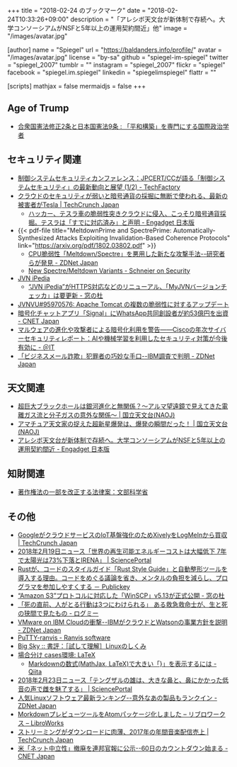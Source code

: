 +++
title = "2018-02-24 のブックマーク"
date =  "2018-02-24T10:33:26+09:00"
description = "「アレシボ天文台が新体制で存続へ。大学コンソーシアムがNSFと5年以上の運用契約間近」他"
image = "/images/avatar.jpg"

[author]
name      = "Spiegel"
url       = "https://baldanders.info/profile/"
avatar    = "/images/avatar.jpg"
license   = "by-sa"
github    = "spiegel-im-spiegel"
twitter   = "spiegel_2007"
tumblr    = ""
instagram = "spiegel_2007"
flickr    = "spiegel"
facebook  = "spiegel.im.spiegel"
linkedin  = "spiegelimspiegel"
flattr    = ""

[scripts]
  mathjax = false
  mermaidjs = false
+++

## Age of Trump

- [合衆国憲法修正2条と日本国憲法9条 : 「平和構築」を専門にする国際政治学者](http://shinodahideaki.blog.jp/archives/24600133.html)

## セキュリティ関連

- [制御システムセキュリティカンファレンス：JPCERT/CCが語る「制御システムセキュリティ」の最新動向と展望 (1/2) - TechFactory](http://techfactory.itmedia.co.jp/tf/articles/1802/21/news008.html)
- [クラウドのセキュリティが弱いと暗号通貨の採掘に無断で使われる、最新の被害者がTesla  |  TechCrunch Japan](http://jp.techcrunch.com/2018/02/21/2018-02-20-poor-cloud-security-let-hackers-mine-cryptocurrency-on-teslas-dime/)
    - [ハッカー、テスラ車の脆弱性突きクラウドに侵入、こっそり暗号通貨採掘。テスラは「すでに対応済み」と声明 - Engadget 日本版](http://japanese.engadget.com/2018/02/20/tesla-aws/)
- {{< pdf-file title="MeltdownPrime and SpectrePrime: Automatically-Synthesized Attacks Exploiting Invalidation-Based Coherence Protocols" link="https://arxiv.org/pdf/1802.03802.pdf" >}}
    - [CPU脆弱性「Meltdown/Spectre」を悪用した新たな攻撃手法--研究者らが発見 - ZDNet Japan](https://japan.zdnet.com/article/35114939/)
    - [New Spectre/Meltdown Variants - Schneier on Security](https://www.schneier.com/blog/archives/2018/02/new_spectremelt.html)
- [JVN iPedia](https://jvndb.jvn.jp/en/)
    - [“JVN iPedia”がHTTPS対応などのリニューアル、「MyJVNバージョンチェッカ」は要更新 - 窓の杜](https://forest.watch.impress.co.jp/docs/news/1107654.html)
- [JVNVU#95970576: Apache Tomcat の複数の脆弱性に対するアップデート](https://jvn.jp/vu/JVNVU95970576/)
- [暗号化チャットアプリ「Signal」にWhatsApp共同創設者が約53億円を出資 - CNET Japan](https://japan.cnet.com/article/35115149/)
- [マルウェアの進化や攻撃者による暗号化利用を警告――Ciscoの年次サイバーセキュリティレポート：AIや機械学習を利用したセキュリティ対策が今後有効に - ＠IT](http://www.atmarkit.co.jp/ait/articles/1802/23/news071.html)
- [「ビジネスメール詐欺」犯罪者の巧妙な手口--IBM調査で判明 - ZDNet Japan](https://japan.zdnet.com/article/35115177/)

## 天文関連

- [超巨大ブラックホールは銀河進化と無関係？〜アルマ望遠鏡で見えてきた電離ガス流と分子ガスの意外な関係〜 | 国立天文台(NAOJ)](https://www.nao.ac.jp/news/science/2018/20180220-alma.html)
- [アマチュア天文家の捉えた超新星爆発は、爆発の瞬間だった！ | 国立天文台(NAOJ)](https://www.nao.ac.jp/news/science/2018/20180222-cfca.html)
- [アレシボ天文台が新体制で存続へ。大学コンソーシアムがNSFと5年以上の運用契約間近 - Engadget 日本版](http://japanese.engadget.com/2018/02/23/nsf-5/)

## 知財関連

- [著作権法の一部を改正する法律案：文部科学省](http://www.mext.go.jp/b_menu/houan/an/detail/1401718.htm)

## その他

- [GoogleがクラウドサービスのIoT基盤強化のためXivelyをLogMeInから買収  |  TechCrunch Japan](http://jp.techcrunch.com/2018/02/16/2018-02-15-google-to-acquire-xively-iot-platform-from-logmein/)
- [2018年2月19日ニュース「世界の再生可能エネルギーコストは大幅低下 7年で太陽光は73%下落とIRENA」 | SciencePortal](http://scienceportal.jst.go.jp/news/newsflash_review/newsflash/2018/02/20180219_01.html)
- [Rustが、コードのスタイルガイド「Rust Style Guide」と自動整形ツールを導入する理由。コードをめぐる議論を省き、メンタルの負担を減らし、プログラマを参加しやすくする － Publickey](http://www.publickey1.jp/blog/18/rustrust_style_guide.html)
- [“Amazon S3”プロトコルに対応した「WinSCP」v5.13が正式公開 - 窓の杜](https://forest.watch.impress.co.jp/docs/news/1107401.html)
- [「死の直前、人がとる行動は3つにわけられる」 ある救急救命士が、生と死の狭間で見たもの - ログミー](http://logmi.jp/32787)
- [VMware on IBM Cloudの衝撃--IBMがクラウドとWatsonの事業方針を説明 - ZDNet Japan](https://japan.zdnet.com/article/35114916/)
- [PuTTY-ranvis - Ranvis software](https://www.ranvis.com/putty)
- [Big Sky :: 書評：［試して理解］Linuxのしくみ](https://mattn.kaoriya.net/etc/linux_in_practice.htm)
- [場合分け cases環境: LaTeX](https://www.biwako.shiga-u.ac.jp/sensei/kumazawa/tex/casesmemo.html)
    - [Markdownの数式(MathJax, LaTeX)で大きい「}」を表示するには - Qiita](https://qiita.com/zakuroishikuro/items/f0b35f1cdd4da7490644)
- [2018年2月23日ニュース「テングザルの雄は、大きな鼻と、鼻にかかった低音の声で雌を魅了する」 | SciencePortal](https://scienceportal.jst.go.jp/news/newsflash_review/newsflash/2018/02/20180223_01.html)
- [人気Linuxソフトウェア最新ランキング--意外なあの製品もランクイン - ZDNet Japan](https://japan.zdnet.com/article/35114833/)
- [MorkdownプレビューツールをAtomパッケージ化しました – リブロワークス – LibroWorks](http://libroworks.co.jp/?p=1786)
- [ストリーミングがダウンロードに肉薄、2017年の年間音楽配信売上  |  TechCrunch Japan](http://jp.techcrunch.com/2018/02/22/music-data-2017/)
- [米「ネット中立性」撤廃を連邦官報に公示--60日のカウントダウン始まる - CNET Japan](https://m.japan.cnet.com/amp/story/35115152/)
